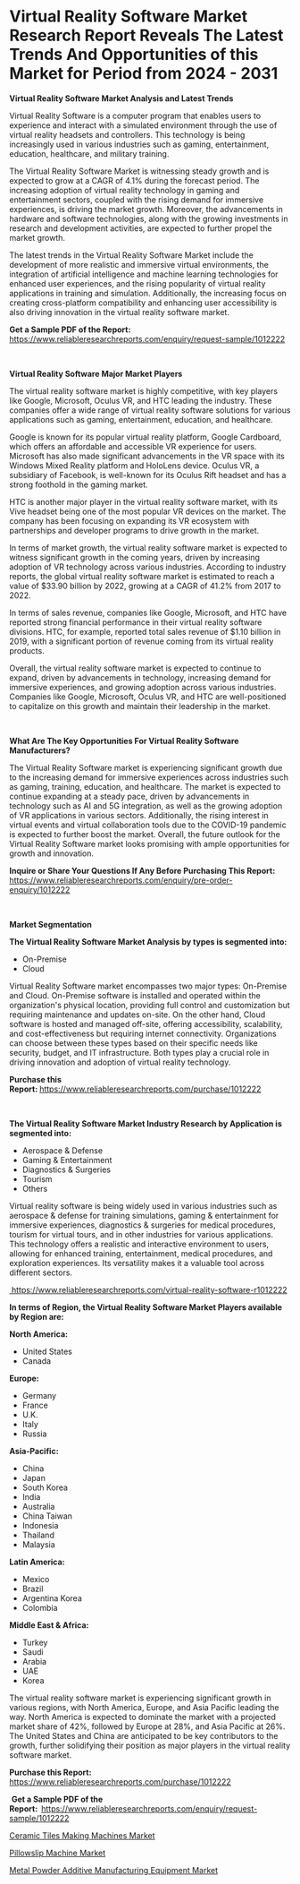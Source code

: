 <p><h1>Virtual Reality Software Market Research Report Reveals The Latest Trends And Opportunities of this Market for Period from 2024 - 2031</h1></p><p><strong>Virtual Reality Software Market Analysis and Latest Trends</strong></p>
<p><p>Virtual Reality Software is a computer program that enables users to experience and interact with a simulated environment through the use of virtual reality headsets and controllers. This technology is being increasingly used in various industries such as gaming, entertainment, education, healthcare, and military training.</p><p>The Virtual Reality Software Market is witnessing steady growth and is expected to grow at a CAGR of 4.1% during the forecast period. The increasing adoption of virtual reality technology in gaming and entertainment sectors, coupled with the rising demand for immersive experiences, is driving the market growth. Moreover, the advancements in hardware and software technologies, along with the growing investments in research and development activities, are expected to further propel the market growth.</p><p>The latest trends in the Virtual Reality Software Market include the development of more realistic and immersive virtual environments, the integration of artificial intelligence and machine learning technologies for enhanced user experiences, and the rising popularity of virtual reality applications in training and simulation. Additionally, the increasing focus on creating cross-platform compatibility and enhancing user accessibility is also driving innovation in the virtual reality software market.</p></p>
<p><strong>Get a Sample PDF of the Report:&nbsp;</strong> <a href="https://www.reliableresearchreports.com/enquiry/request-sample/1012222">https://www.reliableresearchreports.com/enquiry/request-sample/1012222</a></p>
<p>&nbsp;</p>
<p><strong>Virtual Reality Software Major Market Players</strong></p>
<p><p>The virtual reality software market is highly competitive, with key players like Google, Microsoft, Oculus VR, and HTC leading the industry. These companies offer a wide range of virtual reality software solutions for various applications such as gaming, entertainment, education, and healthcare.</p><p>Google is known for its popular virtual reality platform, Google Cardboard, which offers an affordable and accessible VR experience for users. Microsoft has also made significant advancements in the VR space with its Windows Mixed Reality platform and HoloLens device. Oculus VR, a subsidiary of Facebook, is well-known for its Oculus Rift headset and has a strong foothold in the gaming market.</p><p>HTC is another major player in the virtual reality software market, with its Vive headset being one of the most popular VR devices on the market. The company has been focusing on expanding its VR ecosystem with partnerships and developer programs to drive growth in the market.</p><p>In terms of market growth, the virtual reality software market is expected to witness significant growth in the coming years, driven by increasing adoption of VR technology across various industries. According to industry reports, the global virtual reality software market is estimated to reach a value of $33.90 billion by 2022, growing at a CAGR of 41.2% from 2017 to 2022.</p><p>In terms of sales revenue, companies like Google, Microsoft, and HTC have reported strong financial performance in their virtual reality software divisions. HTC, for example, reported total sales revenue of $1.10 billion in 2019, with a significant portion of revenue coming from its virtual reality products.</p><p>Overall, the virtual reality software market is expected to continue to expand, driven by advancements in technology, increasing demand for immersive experiences, and growing adoption across various industries. Companies like Google, Microsoft, Oculus VR, and HTC are well-positioned to capitalize on this growth and maintain their leadership in the market.</p></p>
<p>&nbsp;</p>
<p><strong>What Are The Key Opportunities For Virtual Reality Software Manufacturers?</strong></p>
<p><p>The Virtual Reality Software market is experiencing significant growth due to the increasing demand for immersive experiences across industries such as gaming, training, education, and healthcare. The market is expected to continue expanding at a steady pace, driven by advancements in technology such as AI and 5G integration, as well as the growing adoption of VR applications in various sectors. Additionally, the rising interest in virtual events and virtual collaboration tools due to the COVID-19 pandemic is expected to further boost the market. Overall, the future outlook for the Virtual Reality Software market looks promising with ample opportunities for growth and innovation.</p></p>
<p><strong>Inquire or Share Your Questions If Any Before Purchasing This Report:</strong> <a href="https://www.reliableresearchreports.com/enquiry/pre-order-enquiry/1012222">https://www.reliableresearchreports.com/enquiry/pre-order-enquiry/1012222</a></p>
<p>&nbsp;</p>
<p><strong>Market Segmentation</strong></p>
<p><strong>The Virtual Reality Software Market Analysis by types is segmented into:</strong></p>
<p><ul><li>On-Premise</li><li>Cloud</li></ul></p>
<p><p>Virtual Reality Software market encompasses two major types: On-Premise and Cloud. On-Premise software is installed and operated within the organization's physical location, providing full control and customization but requiring maintenance and updates on-site. On the other hand, Cloud software is hosted and managed off-site, offering accessibility, scalability, and cost-effectiveness but requiring internet connectivity. Organizations can choose between these types based on their specific needs like security, budget, and IT infrastructure. Both types play a crucial role in driving innovation and adoption of virtual reality technology.</p></p>
<p><strong>Purchase this Report:&nbsp;</strong><a href="https://www.reliableresearchreports.com/purchase/1012222">https://www.reliableresearchreports.com/purchase/1012222</a></p>
<p>&nbsp;</p>
<p><strong>The Virtual Reality Software Market Industry Research by Application is segmented into:</strong></p>
<p><ul><li>Aerospace & Defense</li><li>Gaming & Entertainment</li><li>Diagnostics & Surgeries</li><li>Tourism</li><li>Others</li></ul></p>
<p><p>Virtual reality software is being widely used in various industries such as aerospace & defense for training simulations, gaming & entertainment for immersive experiences, diagnostics & surgeries for medical procedures, tourism for virtual tours, and in other industries for various applications. This technology offers a realistic and interactive environment to users, allowing for enhanced training, entertainment, medical procedures, and exploration experiences. Its versatility makes it a valuable tool across different sectors.</p></p>
<p><a href="https://www.reliableresearchreports.com/virtual-reality-software-r1012222">&nbsp;https://www.reliableresearchreports.com/virtual-reality-software-r1012222</a></p>
<p><strong>In terms of Region, the Virtual Reality Software Market Players available by Region are:</strong></p>
<p>
    <p> <strong> North America: </strong>
        <ul>
            <li>United States</li>
            <li>Canada</li>
        </ul>
        </p> 
    <p> <strong> Europe: </strong>
        <ul>
            <li>Germany</li>
            <li>France</li>
            <li>U.K.</li>
            <li>Italy</li>
            <li>Russia</li>
        </ul>
        </p> 
    <p> <strong> Asia-Pacific: </strong>
        <ul>
            <li>China</li>
            <li>Japan</li>
            <li>South Korea</li>
            <li>India</li>
            <li>Australia</li>
            <li>China Taiwan</li>
            <li>Indonesia</li>
            <li>Thailand</li>
            <li>Malaysia</li>
        </ul>
        </p> 
    <p> <strong> Latin America: </strong>
        <ul>
            <li>Mexico</li>
            <li>Brazil</li>
            <li>Argentina Korea</li>
            <li>Colombia</li>
        </ul>
        </p> 
    <p> <strong> Middle East & Africa: </strong>
        <ul>
            <li>Turkey</li>
            <li>Saudi</li>
            <li>Arabia</li>
            <li>UAE</li>
            <li>Korea</li>
        </ul>
    </p>
    </p>
<p><p>The virtual reality software market is experiencing significant growth in various regions, with North America, Europe, and Asia Pacific leading the way. North America is expected to dominate the market with a projected market share of 42%, followed by Europe at 28%, and Asia Pacific at 26%. The United States and China are anticipated to be key contributors to the growth, further solidifying their position as major players in the virtual reality software market.</p></p>
<p><strong>Purchase this Report: </strong><a href="https://www.reliableresearchreports.com/purchase/1012222">https://www.reliableresearchreports.com/purchase/1012222</a></p>
<p>&nbsp;<strong>Get a Sample PDF of the Report:&nbsp;&nbsp;</strong><a href="https://www.reliableresearchreports.com/enquiry/request-sample/1012222">https://www.reliableresearchreports.com/enquiry/request-sample/1012222</a></p>
<p><strong></strong></p>
<p><p><a href="https://view.publitas.com/reportprime-1/analyzing-ceramic-tiles-making-machines-market-global-industry-perspective-and-forecast-2024-to-2031/">Ceramic Tiles Making Machines Market</a></p><p><a href="https://view.publitas.com/reportprime-1/pillowslip-machine-market-competitive-analysis-market-trends-and-forecast-to-2031/">Pillowslip Machine Market</a></p><p><a href="https://view.publitas.com/reportprime-1/metal-powder-additive-manufacturing-equipment-market-competitive-analysis-market-trends-and-forecast-to-2031/">Metal Powder Additive Manufacturing Equipment Market</a></p></p>
